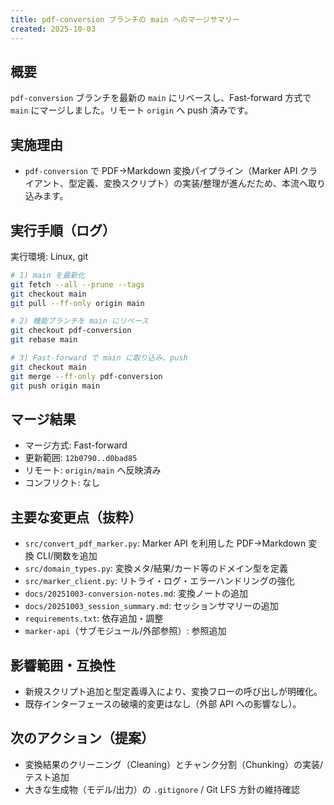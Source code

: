 ```yaml
---
title: pdf-conversion ブランチの main へのマージサマリー
created: 2025-10-03
---
```


## 概要

`pdf-conversion` ブランチを最新の `main` にリベースし、Fast-forward 方式で `main` にマージしました。リモート `origin` へ push 済みです。

## 実施理由

- `pdf-conversion` で PDF→Markdown 変換パイプライン（Marker API クライアント、型定義、変換スクリプト）の実装/整理が進んだため、本流へ取り込みます。

## 実行手順（ログ）

実行環境: Linux, git

```bash
# 1) main を最新化
git fetch --all --prune --tags
git checkout main
git pull --ff-only origin main

# 2) 機能ブランチを main にリベース
git checkout pdf-conversion
git rebase main

# 3) Fast-forward で main に取り込み、push
git checkout main
git merge --ff-only pdf-conversion
git push origin main
```

## マージ結果

- マージ方式: Fast-forward
- 更新範囲: `12b0790..d0bad85`
- リモート: `origin/main` へ反映済み
- コンフリクト: なし

## 主要な変更点（抜粋）

- `src/convert_pdf_marker.py`: Marker API を利用した PDF→Markdown 変換 CLI/関数を追加
- `src/domain_types.py`: 変換メタ/結果/カード等のドメイン型を定義
- `src/marker_client.py`: リトライ・ログ・エラーハンドリングの強化
- `docs/20251003-conversion-notes.md`: 変換ノートの追加
- `docs/20251003_session_summary.md`: セッションサマリーの追加
- `requirements.txt`: 依存追加・調整
- `marker-api`（サブモジュール/外部参照）: 参照追加

## 影響範囲・互換性

- 新規スクリプト追加と型定義導入により、変換フローの呼び出しが明確化。
- 既存インターフェースの破壊的変更はなし（外部 API への影響なし）。

## 次のアクション（提案）

- 変換結果のクリーニング（Cleaning）とチャンク分割（Chunking）の実装/テスト追加
- 大きな生成物（モデル/出力）の `.gitignore` / Git LFS 方針の維持確認


